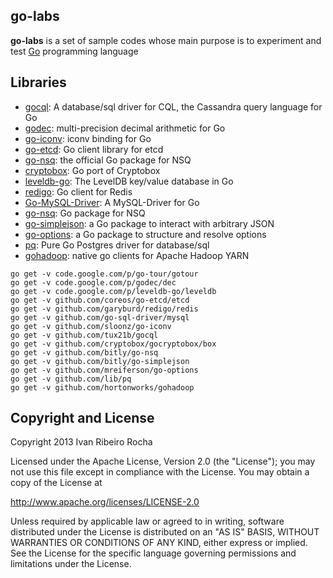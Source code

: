 go-labs
-----------

**go-labs**  is a set of sample codes whose main purpose is to experiment and test [Go] programming language

Libraries
-----------

* [gocql]: A database/sql driver for CQL, the Cassandra query language for Go
* [godec]: multi-precision decimal arithmetic for Go
* [go-iconv]: iconv binding for Go
* [go-etcd]: Go client library for etcd
* [go-nsq]: the official Go package for NSQ
* [cryptobox]: Go port of Cryptobox
* [leveldb-go]: The LevelDB key/value database in Go
* [redigo]: Go client for Redis
* [Go-MySQL-Driver]: A MySQL-Driver for Go
* [go-nsq]: Go package for NSQ
* [go-simplejson]: a Go package to interact with arbitrary JSON
* [go-options]: a Go package to structure and resolve options
* [pq]: Pure Go Postgres driver for database/sql
* [gohadoop]: native go clients for Apache Hadoop YARN

```shell
go get -v code.google.com/p/go-tour/gotour
go get -v code.google.com/p/godec/dec
go get -v code.google.com/p/leveldb-go/leveldb 
go get -v github.com/coreos/go-etcd/etcd
go get -v github.com/garyburd/redigo/redis
go get -v github.com/go-sql-driver/mysql
go get -v github.com/sloonz/go-iconv
go get -v github.com/tux21b/gocql
go get -v github.com/cryptobox/gocryptobox/box
go get -v github.com/bitly/go-nsq
go get -v github.com/bitly/go-simplejson
go get -v github.com/mreiferson/go-options
go get -v github.com/lib/pq
go get -v github.com/hortonworks/gohadoop
```

Copyright and License
---------------------
Copyright 2013 Ivan Ribeiro Rocha

Licensed under the Apache License, Version 2.0 (the "License");
you may not use this file except in compliance with the License.
You may obtain a copy of the License at

   http://www.apache.org/licenses/LICENSE-2.0

Unless required by applicable law or agreed to in writing, software
distributed under the License is distributed on an "AS IS" BASIS,
WITHOUT WARRANTIES OR CONDITIONS OF ANY KIND, either express or implied.
See the License for the specific language governing permissions and
limitations under the License.

[Go]: http://golang.org/
[pipe]: http://labix.org/pipe
[Go-MySQL-Driver]: https://github.com/go-sql-driver/mysql
[gocql]: https://github.com/tux21b/gocql
[godec]: http://code.google.com/p/godec
[go-etcd]: https://github.com/coreos/go-etcd
[redigo]: https://github.com/garyburd/redigo
[go-iconv]: https://github.com/sloonz/go-iconv
[cryptobox]: https://github.com/cryptobox/gocryptobox
[leveldb-go]: http://code.google.com/p/leveldb-go
[go-nsq]: https://github.com/bitly/go-nsq
[go-simplejson]: https://github.com/bitly/go-simplejson
[go-options]: https://github.com/mreiferson/go-options
[pq]: https://github.com/lib/pq
[gohadoop]: https://github.com/hortonworks/gohadoop
